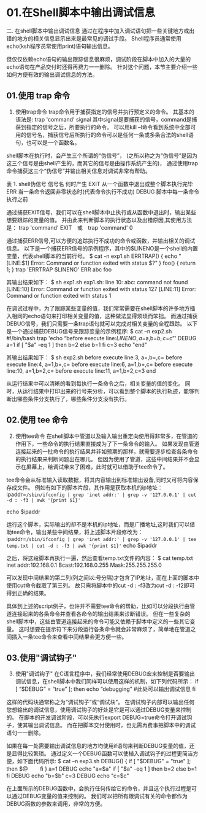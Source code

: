 # 01.在Shell脚本中输出调试信息

二. 在shell脚本中输出调试信息
通过在程序中加入调试语句把一些关键地方或出错的地方的相关信息显示出来是最常见的调试手段。
Shell程序员通常使用echo(ksh程序员常使用print)语句输出信息。

但仅仅依赖echo语句的输出跟踪信息很麻烦，调试阶段在脚本中加入的大量的echo语句在产品交付时还得再费力一一删除。
针对这个问题，本节主要介绍一些如何方便有效的输出调试信息的方法。

## 01.使用 trap 命令

1. 使用trap命令
trap命令用于捕获指定的信号并执行预定义的命令。
其基本的语法是:
trap 'command' signal
其中signal是要捕获的信号，command是捕获到指定的信号之后，所要执行的命令。
可以用kill –l命令看到系统中全部可用的信号名，捕获信号后所执行的命令可以是任何一条或多条合法的shell语句，也可以是一个函数名。

shell脚本在执行时，会产生三个所谓的“伪信号”，
(之所以称之为“伪信号”是因为这三个信号是由shell产生的，而其它的信号是由操作系统产生的)，
通过使用trap命令捕获这三个“伪信号”并输出相关信息对调试非常有帮助。

表 1. shell伪信号
信号名	    何时产生
EXIT	    从一个函数中退出或整个脚本执行完毕
ERR	    当一条命令返回非零状态时(代表命令执行不成功)
DEBUG	    脚本中每一条命令执行之前

通过捕获EXIT信号，我们可以在shell脚本中止执行或从函数中退出时，输出某些想要跟踪的变量的值。
并由此来判断脚本的执行状态以及出错原因,其使用方法是：
trap 'command' EXIT　或　trap 'command' 0

通过捕获ERR信号,可以方便的追踪执行不成功的命令或函数，并输出相关的调试信息。
以下是一个捕获ERR信号的示例程序，其中的$LINENO是一个shell的内置变量，代表shell脚本的当前行号。
$ cat -n exp1.sh
     ERRTRAP()
     {
         echo "[LINE:$1] Error: Command or function exited with status $?"
      }
      foo()
      {
         return 1;
      }
      trap 'ERRTRAP $LINENO' ERR
      abc
      foo  

其输出结果如下：
$ sh exp1.sh
exp1.sh: line 10: abc: command not found
[LINE:10] Error: Command or function exited with status 127
[LINE:11] Error: Command or function exited with status 1
      
在调试过程中，为了跟踪某些变量的值，我们常常需要在shell脚本的许多地方插入相同的echo语句来打印相关变量的值，这种做法显得烦琐而笨拙。
而通过捕获DEBUG信号，我们只需要一条trap语句就可以完成对相关变量的全程跟踪。
以下是一个通过捕获DEBUG信号来跟踪变量的示例程序:
$ cat –n exp2.sh
    #!/bin/bash
    trap 'echo “before execute line:$LINENO, a=$a,b=$b,c=$c”' DEBUG
    a=1
    if [ "$a" -eq 1 ]
    then
       b=2
    else
       b=1
    fi
    c=3
    echo "end"

其输出结果如下：
$ sh exp2.sh
before execute line:3, a=,b=,c=
before execute line:4, a=1,b=,c=
before execute line:6, a=1,b=,c=
before execute line:10, a=1,b=2,c=
before execute line:11, a=1,b=2,c=3
end

从运行结果中可以清晰的看到每执行一条命令之后，相关变量的值的变化。
同时，从运行结果中打印出来的行号来分析，可以看到整个脚本的执行轨迹，能够判断出哪些条件分支执行了，哪些条件分支没有执行。

## 02.使用 tee 命令

2. 使用tee命令
在shell脚本中管道以及输入输出重定向使用得非常多，在管道的作用下，一些命令的执行结果直接成为了下一条命令的输入。
如果发现由管道连接起来的一批命令的执行结果并非如预期的那样，就需要逐步检查各条命令的执行结果来判断问题出在哪儿。
但因为使用了管道，这些中间结果并不会显示在屏幕上，给调试带来了困难，此时就可以借助于tee命令了。

tee命令会从标准输入读取数据，将其内容输出到标准输出设备,同时又可将内容保存成文件。
例如有如下的脚本片段，其作用是获取本机的ip地址：
ipaddr=`/sbin/ifconfig | grep 'inet addr:' | grep -v '127.0.0.1'
| cut -d : -f3 | awk '{print $1}'` 

echo $ipaddr

运行这个脚本，实际输出的却不是本机的ip地址，而是广播地址,这时我们可以借助tee命令，输出某些中间结果，将上述脚本片段修改为：
ipaddr=`/sbin/ifconfig | grep 'inet addr:' | grep -v '127.0.0.1'
| tee temp.txt | cut -d : -f3 | awk '{print $1}'`
echo $ipaddr

之后，将这段脚本再执行一遍，然后查看temp.txt文件的内容：
$ cat temp.txt
inet addr:192.168.0.1  Bcast:192.168.0.255  Mask:255.255.255.0

可以发现中间结果的第二列(列之间以:号分隔)才包含了IP地址，而在上面的脚本中使用cut命令截取了第三列。
故只需将脚本中的cut -d : -f3改为cut -d : -f2即可得到正确的结果。

具体到上述的script例子，也许并不需要tee命令的帮助，比如可以分段执行由管道连接起来的各条命令并查看各命令的输出结果来诊断错误。
但在一些复杂的shell脚本中，这些由管道连接起来的命令可能又依赖于脚本中定义的一些其它变量。
这时想要在提示符下来分段运行各条命令就会非常麻烦了，简单地在管道之间插入一条tee命令来查看中间结果会更方便一些。

## 03.使用"调试钩子"

3. 使用"调试钩子"
在C语言程序中，我们经常使用DEBUG宏来控制是否要输出调试信息，在shell脚本中我们同样可以使用这样的机制，如下列代码所示：
if [ “$DEBUG” = “true” ]; then
echo “debugging”                                #此处可以输出调试信息
fi

这样的代码块通常称之为“调试钩子”或“调试块”。
在调试钩子内部可以输出任何您想输出的调试信息，使用调试钩子的好处是它是可以通过DEBUG变量来控制的。
在脚本的开发调试阶段，可以先执行export DEBUG=true命令打开调试钩子，使其输出调试信息。
而在把脚本交付使用时，也无需再费事把脚本中的调试语句一一删除。

如果在每一处需要输出调试信息的地方均使用if语句来判断DEBUG变量的值，还是显得比较繁琐。
通过定义一个DEBUG函数可以使植入调试钩子的过程更简洁方便，如下面代码所示:
$ cat –n exp3.sh
     DEBUG()
     {
     if [ "$DEBUG" = "true" ]; then
         $@　　
     fi
     }
     a=1
     DEBUG echo "a=$a"
     if [ "$a" -eq 1 ]
     then
         b=2
    else
         b=1
    fi
    DEBUG echo "b=$b"
    c=3
    DEBUG echo "c=$c"

在上面所示的DEBUG函数中，会执行任何传给它的命令，并且这个执行过程是可以通过DEBUG变量的值来控制的。
我们可以把所有跟调试有关的命令都作为DEBUG函数的参数来调用，非常的方便。

